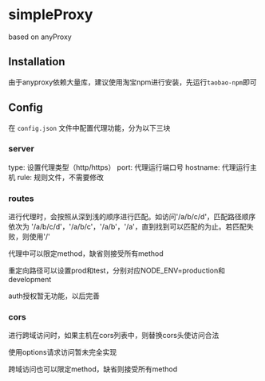# simpleProxy

based on anyProxy

## Installation

由于anyproxy依赖大量库，建议使用淘宝npm进行安装，先运行`taobao-npm`即可

## Config
在 `config.json` 文件中配置代理功能，分为以下三块

### server
type: 设置代理类型（http/https）
port: 代理运行端口号
hostname: 代理运行主机
rule: 规则文件，不需要修改

### routes
进行代理时，会按照从深到浅的顺序进行匹配。如访问'/a/b/c/d'，匹配路径顺序依次为
'/a/b/c/d'，'/a/b/c'，'/a/b'，'/a'，直到找到可以匹配的为止。若匹配失败，则使用'/'

代理中可以限定method，缺省则接受所有method

重定向路径可以设置prod和test，分别对应NODE_ENV=production和development

auth授权暂无功能，以后完善

### cors
进行跨域访问时，如果主机在cors列表中，则替换cors头使访问合法

使用options请求访问暂未完全实现

跨域访问也可以限定method，缺省则接受所有method

